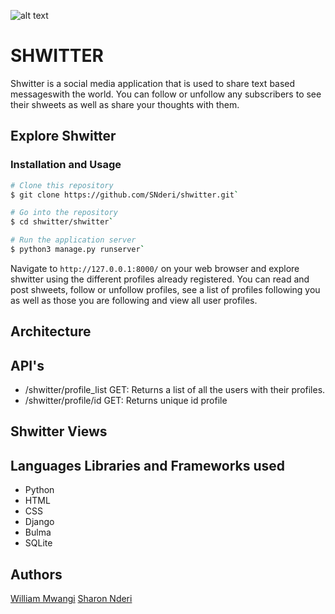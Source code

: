 ![alt text]()

# SHWITTER
Shwitter is a social media application that is used to share text based messageswith the world.
You can follow or unfollow any subscribers to see their shweets as well as share your thoughts with them.

## Explore Shwitter
### Installation and Usage
```bash
# Clone this repository
$ git clone https://github.com/SNderi/shwitter.git`

# Go into the repository
$ cd shwitter/shwitter`

# Run the application server
$ python3 manage.py runserver`
```

Navigate to `http://127.0.0.1:8000/` on your web browser and explore shwitter using the different profiles already registered.
You can read and post shweets, follow or unfollow profiles, see a list of profiles following you as well as those you are following and view all user profiles.

## Architecture
## API's
- /shwitter/profile_list
GET: Returns a list of all the users with their profiles.
- /shwitter/profile/id
GET: Returns unique id profile
## Shwitter Views
## Languages Libraries and Frameworks used
- Python
- HTML
- CSS
- Django
- Bulma
- SQLite
## Authors
[William Mwangi](./https://github.com/william-4)
[Sharon Nderi](./https://github.com/SNderi)
